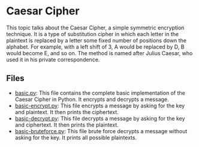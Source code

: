 # Caesar Cipher

This topic talks about the Caesar Cipher, a simple symmetric encryption technique. It is a type of substitution cipher in which each letter in the plaintext is replaced by a letter some fixed number of positions down the alphabet. For example, with a left shift of 3, A would be replaced by D, B would become E, and so on. The method is named after Julius Caesar, who used it in his private correspondence.

## Files

- [basic.py](./basic.py): This file contains the complete basic implementation of the Caesar Cipher in Python. It encrypts and decrypts a message.
- [basic-encrypt.py](./basic-encrypt.py): This file encrypts a message by asking for the key and plaintext. It then prints the ciphertext.
- [basic-decrypt.py](./basic-decrypt.py): This file decrypts a message by asking for the key and ciphertext. It then prints the plaintext.
- [basic-bruteforce.py](./basic-bruteforce.py): This file brute force decrypts a message without asking for the key. It prints all possible plaintexts.
